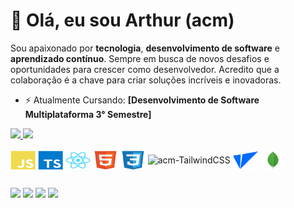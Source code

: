 # 👋 Olá, eu sou Arthur (acm)

Sou apaixonado por **tecnologia**, **desenvolvimento de software** e **aprendizado contínuo**. Sempre em busca de novos desafios e oportunidades para crescer como desenvolvedor. Acredito que a colaboração é a chave para criar soluções incríveis e inovadoras.

- ⚡ Atualmente Cursando: **[Desenvolvimento de Software Multiplataforma 3° Semestre]**

<div style="display:flex; justify-content: space-between;">
  <a href="https://github.com/arthuracmm">
    <img height ='150em' src='https://github-readme-stats.vercel.app/api?username=arthuracmm&show_icons=true&count_private=true&hide_title=true&hide=prs&theme=dark&icon_color=1DB954&bg_color=181818'/>
    <img height ='150em' src='https://github-readme-stats.vercel.app/api/top-langs/?username=arthuracmm&layout=compact&theme=dark&icon_color=1DB954&bg_color=181818'/>
  </a>
</div>

<div style="display: inline_block"><br>
  <img align="center" alt="acm-Js" height="30" width="40" src="https://raw.githubusercontent.com/devicons/devicon/master/icons/javascript/javascript-plain.svg">
  <img align="center" alt="acm-Ts" height="30" width="40" src="https://raw.githubusercontent.com/devicons/devicon/master/icons/typescript/typescript-plain.svg">
  <img align="center" alt="acm-React" height="30" width="40" src="https://raw.githubusercontent.com/devicons/devicon/master/icons/react/react-original.svg">
  <img align="center" alt="acm-HTML" height="30" width="40" src="https://raw.githubusercontent.com/devicons/devicon/master/icons/html5/html5-original.svg">
  <img align="center" alt="acm-CSS" height="30" width="40" src="https://raw.githubusercontent.com/devicons/devicon/master/icons/css3/css3-original.svg">
  <img align="center" alt="acm-TailwindCSS" height="30" width="40" src="https://cdn.jsdelivr.net/gh/devicons/devicon@latest/icons/tailwindcss/tailwindcss-original.svg">
  <img align="center" alt="acm-Vite" height="30" width="40" src="https://raw.githubusercontent.com/devicons/devicon/master/icons/vite/vite-original.svg">
  <img align="center" alt="acm-MongoDB" height="30" width="40" src="https://raw.githubusercontent.com/devicons/devicon/master/icons/mongodb/mongodb-original.svg">

</div>
  
  ##
 
<div> 
  <a href="https://instagram.com/arthuracm" target="_blank"><img src="https://img.shields.io/badge/-Instagram-%23E4405F?style=for-the-badge&logo=instagram&logoColor=white" target="_blank"></a>
 	<a href="https://www.twitch.tv/acmkk" target="_blank"><img src="https://img.shields.io/badge/Twitch-9146FF?style=for-the-badge&logo=twitch&logoColor=white" target="_blank"></a>
  <a href = "mailto:arthurcesarmarcelino@gmail.com"><img src="https://img.shields.io/badge/-Gmail-%23333?style=for-the-badge&logo=gmail&logoColor=white" target="_blank"></a>
  <a href="https://www.linkedin.com/in/arthur-marcelino-b311752b8/" target="_blank"><img src="https://img.shields.io/badge/-LinkedIn-%230077B5?style=for-the-badge&logo=linkedin&logoColor=white" target="_blank"></a> 
  
</div>
